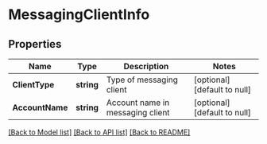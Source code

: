 # MessagingClientInfo

## Properties
Name | Type | Description | Notes
------------ | ------------- | ------------- | -------------
**ClientType** | **string** | Type of messaging client | [optional] [default to null]
**AccountName** | **string** | Account name in messaging client | [optional] [default to null]

[[Back to Model list]](../README.md#documentation-for-models) [[Back to API list]](../README.md#documentation-for-api-endpoints) [[Back to README]](../README.md)

